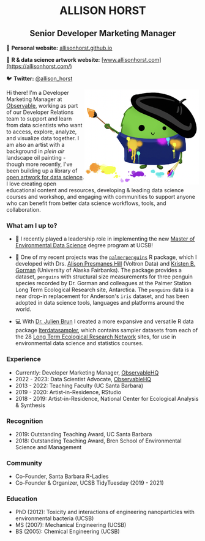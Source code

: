 <h1 align="center"> ALLISON HORST </h1>

<h2 align="center">Senior Developer Marketing Manager</h2>

  
📝 **Personal website:** [allisonhorst.github.io](https://www.allisonhorst.com/)

🎨 **R & data science artwork website:** [www.allisonhorst.com](https://allisonhorst.com/)

🐦 **Twitter:** [@allison_horst](https://twitter.com/allison_horst)
 

<img align="right" src="https://github.com/allisonhorst/allisonhorst/blob/main/horst_rtist.png" width="300">

Hi there! I'm a Developer Marketing Manager at [Observable](https://observablehq.com/), working as part of our Developer Relations team to support and learn from data scientists who want to access, explore, analyze, and visualize data together. I am also an artist with a background in *plein air* landscape oil painting - though more recently, I've been building up a library of [open artwork for data science](https://allisonhorst.com/). I love creating open educational content and resources, developing & leading data science courses and workshop, and engaging with communities to support anyone who can benefit from better data science workflows, tools, and collaboration. 

### What am I up to? 

- 🔭 I recently played a leadership role in implementing the new [Master of Environmental Data Science](https://bren.ucsb.edu/masters-programs/master-environmental-data-science/academics-meds) degree program at UCSB! 

- 🌱 One of my recent projects was the [`palmerpenguins`](https://allisonhorst.github.io/palmerpenguins/) R package, which I developed with Drs. [Alison Presmanes Hill](https://alison.rbind.io/) (Voltron Data) and [Kristen B. Gorman](https://www.uaf.edu/cfos/people/faculty/detail/kristen-gorman.php) (University of Alaska Fairbanks). The package provides a dataset, `penguins` with structural size measurements for three penguin species recorded by Dr. Gorman and colleagues at the Palmer Station Long Term Ecological Research site, Antarctica. The `penguins` data is a near drop-in replacement for Anderson's `iris` dataset, and has been adopted in data science tools, languages and platforms around the world.
    
- 💻 With [Dr. Julien Brun](https://brunj7.github.io/about) I created a more expansive and versatile R data package [lterdatasampler](https://lter.github.io/lterdatasampler/), which contains sampler datasets from each of the 28 [Long Term Ecological Research Network](https://lternet.edu/) sites, for use in environmental data science and statistics courses. 

### Experience

- Currently: Developer Marketing Manager, [ObservableHQ](https://observablehq.com/)
- 2022 - 2023: Data Scientist Advocate, [ObservableHQ](https://observablehq.com/)
- 2013 - 2022: Teaching Faculty (UC Santa Barbara)
- 2019 - 2020: Artist-in-Residence, RStudio
- 2018 - 2019: Artist-in-Residence, National Center for Ecological Analysis & Synthesis

### Recognition

- 2019: Outstanding Teaching Award, UC Santa Barbara
- 2018: Outstanding Teaching Award, Bren School of Environmental Science and Management

### Community

- Co-Founder, Santa Barbara R-Ladies
- Co-Founder & Organizer, UCSB TidyTuesday (2019 - 2021)

### Education

- PhD (2012): Toxicity and interactions of engineering nanoparticles with environmental bacteria (UCSB)
- MS (2007): Mechanical Engineering (UCSB)
- BS (2005): Chemical Engineering (UCSB)
